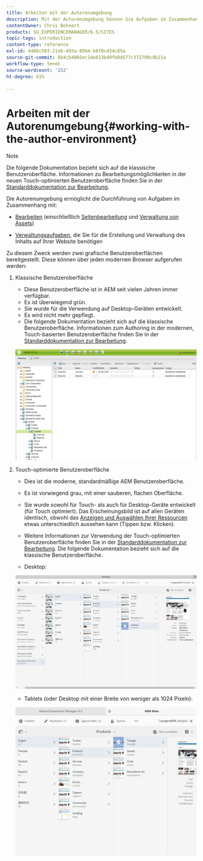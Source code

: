 ```yaml
---
title: Arbeiten mit der Autorenumgebung
description: Mit der Autorenumgebung können Sie Aufgaben im Zusammenhang mit der Bearbeitung (einschließlich der Seitenbearbeitung und -verwaltung) und Verwaltung von Assets ausführen, die Sie beim Generieren und Verwalten des Inhalts auf Ihrer Website benötigen.
contentOwner: Chris Bohnert
products: SG_EXPERIENCEMANAGER/6.5/SITES
topic-tags: introduction
content-type: reference
exl-id: 4486c503-21e6-493a-8994-b0f8cd34c85a
source-git-commit: 8b4cb4065ec14e813b49fb0d577c372790c9b21a
workflow-type: tm+mt
source-wordcount: '252'
ht-degree: 61%

---
```


# Arbeiten mit der Autorenumgebung{#working-with-the-author-environment}

>[!NOTE]
>
>Die folgende Dokumentation bezieht sich auf die klassische Benutzeroberfläche. Informationen zu Bearbeitungsmöglichkeiten in der neuen Touch-optimierten Benutzeroberfläche finden Sie in der [Standarddokumentation zur Bearbeitung](/help/assets/assets.md).

Die Autorenumgebung ermöglicht die Durchführung von Aufgaben im Zusammenhang mit:

* [Bearbeiten](/help/sites-authoring/author.md) (einschließlich [Seitenbearbeitung](/help/sites-authoring/qg-page-authoring.md) und [Verwaltung von Assets](/help/assets/assets.md))

* [Verwaltungsaufgaben](/help/sites-administering/administer-best-practices.md), die Sie für die Erstellung und Verwaltung des Inhalts auf Ihrer Website benötigen

Zu diesem Zweck werden zwei grafische Benutzeroberflächen bereitgestellt. Diese können über jeden modernen Browser aufgerufen werden:

1. Klassische Benutzeroberfläche

   * Diese Benutzeroberfläche ist in AEM seit vielen Jahren immer verfügbar.
   * Es ist überwiegend grün.
   * Sie wurde für die Verwendung auf Desktop-Geräten entwickelt.
   * Es wird nicht mehr gepflegt.
   * Die folgende Dokumentation bezieht sich auf die klassische Benutzeroberfläche. Informationen zum Authoring in der modernen, Touch-basierten Benutzeroberfläche finden Sie in der [Standarddokumentation zur Bearbeitung](/help/sites-authoring/author.md).

   ![chlimage_1-149](assets/chlimage_1-149.png)

1. Touch-optimierte Benutzeroberfläche

   * Dies ist die moderne, standardmäßige AEM Benutzeroberfläche.
   * Es ist vorwiegend grau, mit einer sauberen, flachen Oberfläche.
   * Sie wurde sowohl für Touch- als auch für Desktop-Geräte entwickelt (für Touch optimiert). Das Erscheinungsbild ist auf allen Geräten identisch, obwohl das [Anzeigen und Auswählen Ihrer Ressourcen](/help/sites-authoring/basic-handling.md) etwas unterschiedlich aussehen kann (Tippen bzw. Klicken).  
   * Weitere Informationen zur Verwendung der Touch-optimierten Benutzeroberfläche finden Sie in der [Standarddokumentation zur Bearbeitung](/help/sites-authoring/author.md). Die folgende Dokumentation bezieht sich auf die klassische Benutzeroberfläche.

   * Desktop:

   ![chlimage_1-150](assets/chlimage_1-150.png)

   * Tablets (oder Desktop mit einer Breite von weniger als 1024 Pixeln):

   ![chlimage_1-7](assets/chlimage_1-7.jpeg)
